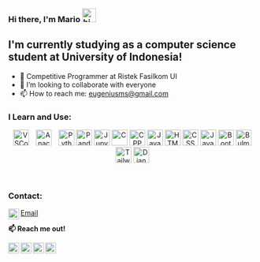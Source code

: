### **Hi there, I'm Mario** <img src="https://user-images.githubusercontent.com/1303154/88677602-1635ba80-d120-11ea-84d8-d263ba5fc3c0.gif" width="28px" alt="hi">

## I'm currently studying as a computer science student at University of Indonesia!
- 🔭 Competitive Programmer at Ristek Fasilkom UI
- 👯 I’m looking to collaborate with everyone
- 📫 How to reach me: eugeniusms@gmail.com

### I Learn and Use:

<p align="center">
<img alt="VSCode" width="32px" src="https://cdn.jsdelivr.net/gh/devicons/devicon/icons/visualstudio/visualstudio-plain.svg" style="padding-right:10px;" />   


<img alt="Anaconda" width="32px" src="https://cdn.jsdelivr.net/gh/devicons/devicon/icons/anaconda/anaconda-original.svg" style="padding-right:10px;" />
<img alt="Python" width="32px" src="https://cdn.jsdelivr.net/gh/devicons/devicon/icons/python/python-original.svg" /> 
<img alt="Pandas" width="32px" src="https://cdn.jsdelivr.net/gh/devicons/devicon/icons/pandas/pandas-original.svg" />    
<img alt="Jupyter" width="32px" src="https://cdn.jsdelivr.net/gh/devicons/devicon/icons/jupyter/jupyter-original.svg" />

<img alt="C" width="32px" src="https://cdn.jsdelivr.net/gh/devicons/devicon/icons/c/c-original.svg" />       
<img alt="CPP" width="32px" src="https://cdn.jsdelivr.net/gh/devicons/devicon/icons/cplusplus/cplusplus-original.svg" />          
<img alt="Java" width="32px" src="https://cdn.jsdelivr.net/gh/devicons/devicon/icons/java/java-original.svg" />
          
<img alt="HTML" width="32px" src="https://cdn.jsdelivr.net/gh/devicons/devicon/icons/html5/html5-original.svg" />          
<img alt="CSS" width="32px" src="https://cdn.jsdelivr.net/gh/devicons/devicon/icons/css3/css3-original.svg" />          
<img alt="JavaScript" width="32px" src="https://cdn.jsdelivr.net/gh/devicons/devicon/icons/javascript/javascript-original.svg" />
<img alt="Bootstrap" width="32px" src="https://cdn.jsdelivr.net/gh/devicons/devicon/icons/bootstrap/bootstrap-original.svg" />          
<img alt="Bulma" width="32px" src="https://cdn.jsdelivr.net/gh/devicons/devicon/icons/bulma/bulma-plain.svg" />
<img alt="Tailwind" width="32px" src="https://cdn.jsdelivr.net/gh/devicons/devicon/icons/tailwindcss/tailwindcss-plain.svg" />          
<img alt="Django" width="32px" src="https://cdn.jsdelivr.net/gh/devicons/devicon/icons/django/django-plain.svg" />
</p>
</br>

### Contact:


[<img align="left" alt="eugeniusms | Email" width="22px" src="https://cdn2.iconfinder.com/data/icons/social-media-2259/512/gmail-256.png" /><p style="color:gold;">Email</p>][email] 

**📫 Reach me out!**

[<img align="left" alt="eugeniusms | LinkedIn" width="22px" src="https://cdn2.iconfinder.com/data/icons/social-media-2285/512/1_Linkedin_unofficial_colored_svg-128.png" />][linkedin]
[<img align="left" alt="eugeniusms | Twitter" width="22px" src="https://cdn2.iconfinder.com/data/icons/social-media-2285/512/1_Twitter3_colored_svg-512.png" />][twitter]
[<img align="left" alt="eugeniusms | Instagram" width="22px" src="https://cdn2.iconfinder.com/data/icons/social-media-2285/512/1_Instagram_colored_svg_1-128.png" />][instagram]
[<img align="left" alt="eugeniusms | Blog" width="22px" src="https://cdn1.iconfinder.com/data/icons/logotypes/32/wordpress-256.png" />][blog]

[python]: https://camo.githubusercontent.com/a71f1a20d58a3506dd5f32dcb31461bd5102a0bd33dbf49db9195c589eaca8d7/68747470733a2f2f696d672e736869656c64732e696f2f62616467652f707974686f6e2532302d2532333134333534432e7376673f267374796c653d666f722d7468652d6261646765266c6f676f3d707974686f6e266c6f676f436f6c6f723d7768697465
[cpp]:
https://camo.githubusercontent.com/22adfb1d85bcb2de22efe8036b9ba680ccf43a8303ce921c934b994607400754/68747470733a2f2f696d672e736869656c64732e696f2f62616467652f632b2b2d2532333030353939432e7376673f267374796c653d666f722d7468652d6261646765266c6f676f3d63253242253242266f676f436f6c6f723d7768697465

[email]: mailto:eugeniusms@gmail.com
[linkedin]: https://www.linkedin.com/in/eugenius-mario-s
[twitter]: https://twitter.com/eugenius_ms
[instagram]: https://instagram.com/eugeniusmario
[blog]: https://mariojournalnnote.wordpress.com


